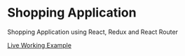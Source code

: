 # Shopping Application
Shopping Application using React, Redux and React Router

<a href="https://projects.shopping.kunjimeena.com">Live Working Example</a>
